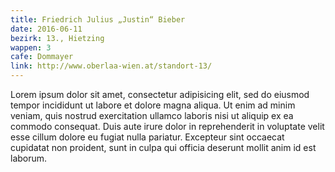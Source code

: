 ```yaml
---
title: Friedrich Julius „Justin“ Bieber
date: 2016-06-11
bezirk: 13., Hietzing
wappen: 3
cafe: Dommayer
link: http://www.oberlaa-wien.at/standort-13/
---
```


Lorem ipsum dolor sit amet, consectetur adipisicing elit, sed do eiusmod tempor incididunt ut labore et dolore magna aliqua. Ut enim ad minim veniam, quis nostrud exercitation ullamco laboris nisi ut aliquip ex ea commodo consequat. Duis aute irure dolor in reprehenderit in voluptate velit esse cillum dolore eu fugiat nulla pariatur. Excepteur sint occaecat cupidatat non proident, sunt in culpa qui officia deserunt mollit anim id est laborum.
